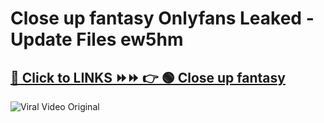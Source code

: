 
 # Close up fantasy Onlyfans Leaked - Update Files ew5hm

## <h2><a href="https://clipsfans.com/Close_up_fantasy&ref=git">🔗 Click to LINKS ⏩⏩ 👉 🟢 Close up fantasy </a></h2>

<a href="https://clipsfans.com/Close_up_fantasy&ref=git" rel="nofollow" data-target="animated-image.originalLink"><img src="https://i.ibb.co.com/xMMVF88/686577567.gif" alt="Viral Video Original" style="max-width: 100%; display: inline-block;" data-target="animated-image.originalImage"></a>

